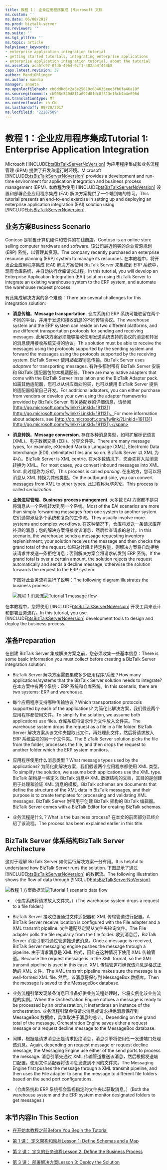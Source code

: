 ```yaml
---
title: 教程 1： 企业应用程序集成 |Microsoft 文档
ms.custom: ''
ms.date: 06/08/2017
ms.prod: biztalk-server
ms.reviewer: ''
ms.suite: ''
ms.tgt_pltfrm: ''
ms.topic: article
helpviewer_keywords:
- enterprise application integration tutorial
- getting started tutorials, integrating enterprise applications
- enterprise application integration tutorial, about the tutorial
ms.assetid: aca5fc97-0fd6-4964-9cf1-482aa4f444b8
caps.latest.revision: 37
author: MandiOhlinger
ms.author: mandia
manager: anneta
ms.openlocfilehash: cb6ddbd6c2a3e25619c684036eee3fb0fa46a18f
ms.sourcegitcommit: cb908c540d8f1a692d01dc8f313e16cb4b4e696d
ms.translationtype: MT
ms.contentlocale: zh-CN
ms.lasthandoff: 09/20/2017
ms.locfileid: "22287509"
---
```

# <a name="tutorial-1-enterprise-application-integration"></a><span data-ttu-id="ef450-102">教程 1：企业应用程序集成</span><span class="sxs-lookup"><span data-stu-id="ef450-102">Tutorial 1: Enterprise Application Integration</span></span>
<span data-ttu-id="ef450-103">Microsoft [!INCLUDE[btsBizTalkServerNoVersion](../includes/btsbiztalkservernoversion-md.md)] 为应用程序集成和业务流程管理 (BPM) 提供了开发和运行时环境。</span><span class="sxs-lookup"><span data-stu-id="ef450-103">Microsoft [!INCLUDE[btsBizTalkServerNoVersion](../includes/btsbiztalkservernoversion-md.md)] provides a development and run-time environment for application integration and business process management (BPM).</span></span> <span data-ttu-id="ef450-104">本教程为使用 [!INCLUDE[btsBizTalkServerNoVersion](../includes/btsbiztalkservernoversion-md.md)] 设置和部署企业应用程序集成 (EAI) 解决方案提供了一个端到端的练习。</span><span class="sxs-lookup"><span data-stu-id="ef450-104">This tutorial presents an end-to-end exercise in setting up and deploying an enterprise application integration (EAI) solution using [!INCLUDE[btsBizTalkServerNoVersion](../includes/btsbiztalkservernoversion-md.md)].</span></span>  
  
##  <a name="BKMK_Tut1_scenario"></a><span data-ttu-id="ef450-105">业务方案</span><span class="sxs-lookup"><span data-stu-id="ef450-105">Business Scenario</span></span>  
 <span data-ttu-id="ef450-106">Contoso 是销售计算机硬件和软件的在线商店。</span><span class="sxs-lookup"><span data-stu-id="ef450-106">Contoso is an online store selling computer hardware and software.</span></span>  <span data-ttu-id="ef450-107">该公司最近购买的企业资源规划 (ERP) 系统，以管理其资源。</span><span class="sxs-lookup"><span data-stu-id="ef450-107">The company recently purchased an enterprise resource planning (ERP) system to manage its resources.</span></span>  <span data-ttu-id="ef450-108">在本教程中，将开发企业应用程序集成 (EAI) 解决方案使用 BizTalk Server 来集成到 ERP 系统中，现有仓库系统，并自动执行仓库请求过程。</span><span class="sxs-lookup"><span data-stu-id="ef450-108">In this tutorial, you will develop an Enterprise Application Integration (EAI) solution using BizTalk Server to integrate an existing warehouse system to the ERP system, and automate the warehouse request process.</span></span>  
  
 <span data-ttu-id="ef450-109">有此集成解决方案的多个难题：</span><span class="sxs-lookup"><span data-stu-id="ef450-109">There are several challenges for this integration solution:</span></span>  
  
-   <span data-ttu-id="ef450-110">**消息传输**。</span><span class="sxs-lookup"><span data-stu-id="ef450-110">**Message transportation**.</span></span>  <span data-ttu-id="ef450-111">仓库系统和 ERP 系统可能驻留在两个不同的平台，并用于发送和接收消息的不同传输协议。</span><span class="sxs-lookup"><span data-stu-id="ef450-111">The warehouse system and the ERP system can reside on two different platforms, and use different transportation protocols for sending and receiving messages.</span></span> <span data-ttu-id="ef450-112">此解决方案必须能够接收使用发送系统支持的协议的消息和转发的消息使用接收系统支持的协议。</span><span class="sxs-lookup"><span data-stu-id="ef450-112">This solution must be able to receive the messages using the protocols supported by the sending system and forward the messages using the protocols supported by the receiving system.</span></span>  <span data-ttu-id="ef450-113">BizTalk Server 使用*适配器*消息传输。</span><span class="sxs-lookup"><span data-stu-id="ef450-113">BizTalk Server uses *adapters* for transporting messages.</span></span>  <span data-ttu-id="ef450-114">有许多都附带有 BizTalk Server 安装和 BizTalk 适配器包的本机适配器。</span><span class="sxs-lookup"><span data-stu-id="ef450-114">There are many native adapters that come with the BizTalk Server installation and the BizTalk Adapter pack.</span></span>  <span data-ttu-id="ef450-115">如需其他适配器，您可以从供应商处购买，也可以使用 BizTalk Server 提供的适配器框架自己开发。</span><span class="sxs-lookup"><span data-stu-id="ef450-115">For additional adapters, you can either purchase from vendors or develop your own using the adapter frameworks provided by BizTalk Server.</span></span> <span data-ttu-id="ef450-116">有关适配器的详细信息，请参阅[http://go.microsoft.com/fwlink/?LinkId=191131](http://go.microsoft.com/fwlink/?LinkId=191131)。</span><span class="sxs-lookup"><span data-stu-id="ef450-116">For more information about adapters, see [http://go.microsoft.com/fwlink/?LinkId=191131](http://go.microsoft.com/fwlink/?LinkId=191131).</span></span>  
  
-   <span data-ttu-id="ef450-117">**消息转换**。</span><span class="sxs-lookup"><span data-stu-id="ef450-117">**Message conversion**.</span></span> <span data-ttu-id="ef450-118">存在多种消息类型，如可扩展标记语言 (XML)、电子数据交换 (EDI)、分界文件等。</span><span class="sxs-lookup"><span data-stu-id="ef450-118">There are many message types, for example, eXtended Markup Language (XML), Electronic Data Interchange (EDI), delimitated files and so on.</span></span> <span data-ttu-id="ef450-119">BizTalk Server 以 XML 为中心。</span><span class="sxs-lookup"><span data-stu-id="ef450-119">BizTalk Server is XML centric.</span></span> <span data-ttu-id="ef450-120">在大多数情况下，您会先将入站消息转换为 XML。</span><span class="sxs-lookup"><span data-stu-id="ef450-120">For most cases, you convert inbound messages into XML first.</span></span>  <span data-ttu-id="ef450-121">此过程称为*分析*。</span><span class="sxs-lookup"><span data-stu-id="ef450-121">This process is called *parsing*.</span></span>  <span data-ttu-id="ef450-122">在出站方，您可以将消息从 XML 转换为其他类型。</span><span class="sxs-lookup"><span data-stu-id="ef450-122">On the outbound side, you can convert messages from XML to other types.</span></span>  <span data-ttu-id="ef450-123">此过程称为*序列化*。</span><span class="sxs-lookup"><span data-stu-id="ef450-123">This process is called *serialization*.</span></span>  
  
-   <span data-ttu-id="ef450-124">**业务进程管理**。</span><span class="sxs-lookup"><span data-stu-id="ef450-124">**Business process mangement**.</span></span> <span data-ttu-id="ef450-125">大多数 EAI 方案都不是只将消息从一个系统转发到另一个系统。</span><span class="sxs-lookup"><span data-stu-id="ef450-125">Most of the EAI scenarios are more than simply forwarding messages from one system to another system.</span></span>  <span data-ttu-id="ef450-126">它们通常涉及多个系统和复杂的工作流。</span><span class="sxs-lookup"><span data-stu-id="ef450-126">They usually involve more systems and complex workflows.</span></span>  <span data-ttu-id="ef450-127">在这种情况下，仓库将发送一条请求库存补货的消息；您的解决方案将接收该消息，然后检查请求的总计。</span><span class="sxs-lookup"><span data-stu-id="ef450-127">In this scenario, the warehouse sends a message requesting inventory replenishment; your solution receives the message and then checks the grand total of the request.</span></span>  <span data-ttu-id="ef450-128">如果总计超出特定数量，则解决方案将自动拒绝该请求并发送一条拒绝消息；否则解决方案会将请求转发到 ERP 系统。</span><span class="sxs-lookup"><span data-stu-id="ef450-128">If the grand total is over a certain amount, the solution rejects the request automatically and sends a decline message; otherwise the solution forwards the request to the ERP system.</span></span>  
  
     <span data-ttu-id="ef450-129">下图对此业务流程进行了说明：</span><span class="sxs-lookup"><span data-stu-id="ef450-129">The following diagram illustrates the business process:</span></span>  
  
     <span data-ttu-id="ef450-130">![教程 1 消息流](../core/media/tut1-msg-flow.gif "tut1_msg_flow")</span><span class="sxs-lookup"><span data-stu-id="ef450-130">![Tutorial 1 message flow](../core/media/tut1-msg-flow.gif "tut1_msg_flow")</span></span>  
  
 <span data-ttu-id="ef450-131">在本教程中，您将使用 [!INCLUDE[btsBizTalkServerNoVersion](../includes/btsbiztalkservernoversion-md.md)] 开发工具来设计和部署业务流程。</span><span class="sxs-lookup"><span data-stu-id="ef450-131">In this tutorial, you use [!INCLUDE[btsBizTalkServerNoVersion](../includes/btsbiztalkservernoversion-md.md)] development tools to design and deploy the business process.</span></span>  
  
## <a name="preparation"></a><span data-ttu-id="ef450-132">准备</span><span class="sxs-lookup"><span data-stu-id="ef450-132">Preparation</span></span>  
 <span data-ttu-id="ef450-133">在创建 BizTalk Server 集成解决方案之前，您必须收集一些基本信息：</span><span class="sxs-lookup"><span data-stu-id="ef450-133">There is some basic information you must collect before creating a BizTalk Server integration solution:</span></span>  
  
-   <span data-ttu-id="ef450-134">BizTalk Server 解决方案需要集成多少应用程序/系统？</span><span class="sxs-lookup"><span data-stu-id="ef450-134">How many applications/systems that the BizTalk Server solution needs to integrate?</span></span>  <span data-ttu-id="ef450-135">在本方案中有两个系统：ERP 系统和仓库系统。</span><span class="sxs-lookup"><span data-stu-id="ef450-135">In this scenario, there are two systems: ERP and warehouse.</span></span>  
  
-   <span data-ttu-id="ef450-136">每个应用程序支持哪种传输协议？</span><span class="sxs-lookup"><span data-stu-id="ef450-136">Which transportation protocols supported by each of the applications?</span></span>  <span data-ttu-id="ef450-137">为简化此解决方案，我们假设两个应用程序都使用文件。</span><span class="sxs-lookup"><span data-stu-id="ef450-137">To simplify the solution, we assume both applications use files.</span></span>  <span data-ttu-id="ef450-138">仓库系统将请求作为文件放入文件夹。</span><span class="sxs-lookup"><span data-stu-id="ef450-138">The warehouse system drops the request as a file in a file folder.</span></span> <span data-ttu-id="ef450-139">BizTalk Server 解决方案从该文件夹提取此文件，再处理此文件，然后将请求放入 ERP 系统监视的另一个文件夹。</span><span class="sxs-lookup"><span data-stu-id="ef450-139">The BizTalk Server solution picks the file from the folder, processes the file, and then drops the request to another folder which the ERP system monitors.</span></span>  
  
-   <span data-ttu-id="ef450-140">应用程序使用什么消息类型？</span><span class="sxs-lookup"><span data-stu-id="ef450-140">What message types used by the applications?</span></span>  <span data-ttu-id="ef450-141">为简化此解决方案，我们假设两个应用程序都使用 XML 类型。</span><span class="sxs-lookup"><span data-stu-id="ef450-141">To simplify the solution, we assume both applications use the XML type.</span></span> <span data-ttu-id="ef450-142">BizTalk 架构是一些定义 BizTalk 消息中 XML 数据结构的文档，其目的是创建用于处理和验证 XML 消息的模板。</span><span class="sxs-lookup"><span data-stu-id="ef450-142">BizTalk schemas are documents that define the structure of the XML data in BizTalk messages, and their purpose is to create templates for processing and validating XML messages.</span></span> <span data-ttu-id="ef450-143">BizTalk Server 附带用于创建 BizTalk 架构的 BizTalk 编辑器。</span><span class="sxs-lookup"><span data-stu-id="ef450-143">BizTalk Server comes with a BizTalk Editor for creating BizTalk schemas.</span></span>  
  
-   <span data-ttu-id="ef450-144">业务流程是什么？</span><span class="sxs-lookup"><span data-stu-id="ef450-144">What is the business process?</span></span>  <span data-ttu-id="ef450-145">在本文的前面部分已经介绍了该流程。</span><span class="sxs-lookup"><span data-stu-id="ef450-145">The process has been explained earlier in this title.</span></span>  
  
## <a name="biztalk-server-architecture"></a><span data-ttu-id="ef450-146">BizTalk Server 体系结构</span><span class="sxs-lookup"><span data-stu-id="ef450-146">BizTalk Server Architecture</span></span>  
 <span data-ttu-id="ef450-147">这对于理解 BizTalk Server 如何运行解决方案十分有用。</span><span class="sxs-lookup"><span data-stu-id="ef450-147">It is helpful to understand how BizTalk Server runs the solution.</span></span>  <span data-ttu-id="ef450-148">下图显示了通过 [!INCLUDE[btsBizTalkServerNoVersion](../includes/btsbiztalkservernoversion-md.md)] 的数据流。</span><span class="sxs-lookup"><span data-stu-id="ef450-148">The following illustration shows the flow of data through [!INCLUDE[btsBizTalkServerNoVersion](../includes/btsbiztalkservernoversion-md.md)].</span></span>  
  
 <span data-ttu-id="ef450-149">![教程 1 方案数据流](../core/media/tut1-dataflow.gif "Tut1_Dataflow")</span><span class="sxs-lookup"><span data-stu-id="ef450-149">![Tutorial 1 scenario data flow](../core/media/tut1-dataflow.gif "Tut1_Dataflow")</span></span>  
  
-   <span data-ttu-id="ef450-150">（仓库系统将请求放入文件夹。）</span><span class="sxs-lookup"><span data-stu-id="ef450-150">(The warehouse system drops a request to a file folder.)</span></span>  
  
-   <span data-ttu-id="ef450-151">BizTalk Server 接收位置通过文件适配器和 XML 传输管道进行配置。</span><span class="sxs-lookup"><span data-stu-id="ef450-151">A BizTalk Server receive location is configured with the File adapter and a XML transmit pipeline.</span></span>  <span data-ttu-id="ef450-152">文件适配器定期从文件夹轮询文件。</span><span class="sxs-lookup"><span data-stu-id="ef450-152">The File adapter polls the file regularly from the file folder.</span></span> <span data-ttu-id="ef450-153">收到消息后，BizTalk Server 消息引擎将通过管道推送该消息。</span><span class="sxs-lookup"><span data-stu-id="ef450-153">Once a message is received, BizTalk Server messaging engine pushes the message through a pipeline.</span></span>  <span data-ttu-id="ef450-154">由于请求消息是 XML 格式，因此在这种情况下使用 XML 传输管道。</span><span class="sxs-lookup"><span data-stu-id="ef450-154">Because the request message is in the XML format, so the XML transmit pipeline is used in this case.</span></span>  <span data-ttu-id="ef450-155">XML 传输管道将确保该消息是格式正确的 XML 文件。</span><span class="sxs-lookup"><span data-stu-id="ef450-155">The XML transmit pipeline makes sure the message is a well-formed XML file.</span></span>  <span data-ttu-id="ef450-156">然后，该消息将保存到 MessageBox 数据库。</span><span class="sxs-lookup"><span data-stu-id="ef450-156">Then the message is saved to the MessageBox database.</span></span>  
  
-   <span data-ttu-id="ef450-157">业务流程引擎发现某条消息已准备好供业务流程处理时，它将实例化该业务流程的实例。</span><span class="sxs-lookup"><span data-stu-id="ef450-157">When the Orchestration Engine notices a message is ready to be processed by an orchestration, it instantiates an instance of the orchestration.</span></span>  <span data-ttu-id="ef450-158">业务流程引擎会将请求消息或请求拒绝消息保存到 MessageBox 数据库，具体取决于消息的总计。</span><span class="sxs-lookup"><span data-stu-id="ef450-158">Depending on the grand total of the message, Orchestration Engine saves either a request message or a request decline message to the MessageBox database.</span></span>  
  
-   <span data-ttu-id="ef450-159">同样，根据是请求消息还是请求拒绝消息，消息引擎将使用任一发送端口处理该消息。</span><span class="sxs-lookup"><span data-stu-id="ef450-159">Again, depending on request message or request decline message, the Messaging Engine use either of the send ports to process the message.</span></span>  <span data-ttu-id="ef450-160">消息引擎先通过 XML 传输管道推送该消息，然后根据发送端口配置，使用文件适配器将该消息发送到不同的文件夹。</span><span class="sxs-lookup"><span data-stu-id="ef450-160">The Messaging Engine first pushes the message through a XML transmit pipeline, and then uses the File adapter to send the message to different file folders based on the send port configurations.</span></span>  
  
-   <span data-ttu-id="ef450-161">（仓库系统和 ERP 系统都会监视指定的文件夹以获取消息。）</span><span class="sxs-lookup"><span data-stu-id="ef450-161">(Both the warehouse system and the ERP system monitor designated folders to get messages.)</span></span>  
  
## <a name="in-this-section"></a><span data-ttu-id="ef450-162">本节内容</span><span class="sxs-lookup"><span data-stu-id="ef450-162">In This Section</span></span>  
  
-   [<span data-ttu-id="ef450-163">在开始本教程之前</span><span class="sxs-lookup"><span data-stu-id="ef450-163">Before You Begin the Tutorial</span></span>](../core/before-you-begin-the-tutorial.md) 
  
-   [<span data-ttu-id="ef450-164">第 1 课： 定义架构和映射</span><span class="sxs-lookup"><span data-stu-id="ef450-164">Lesson 1: Define Schemas and a Map</span></span>](../core/lesson-1-define-schemas-and-a-map.md) 
  
-   [<span data-ttu-id="ef450-165">第 2 课： 定义的业务流程</span><span class="sxs-lookup"><span data-stu-id="ef450-165">Lesson 2: Define the Business Process</span></span>](../core/lesson-2-define-the-business-process.md)  
  
-   [<span data-ttu-id="ef450-166">第 3 课： 部署解决方案</span><span class="sxs-lookup"><span data-stu-id="ef450-166">Lesson 3: Deploy the Solution</span></span>](../core/lesson-3-deploy-the-solution.md)